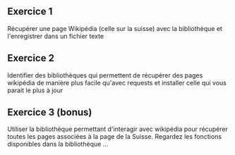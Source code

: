 ## Exercice 1

Récupérer une page Wikipédia (celle sur la suisse) avec la bibliothèque et l'enregistrer dans un fichier texte

## Exercice 2

Identifier des bibliothèques qui permettent de récupérer des pages wikipédia de manière plus facile qu'avec requests et installer celle qui vous parait le plus à jour

## Exercice 3 (bonus)

Utiliser la bibliothèque permettant d'interagir avec wikipédia pour récupérer toutes les pages associées à la page de la Suisse. Regardez les fonctions disponibles dans la bibliothèque ...